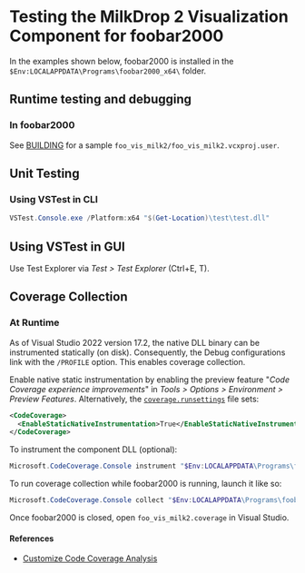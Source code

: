 # Testing the MilkDrop 2 Visualization Component for foobar2000

In the examples shown below, foobar2000 is installed in the `$Env:LOCALAPPDATA\Programs\foobar2000_x64\` folder.

## Runtime testing and debugging

### In foobar2000

See [BUILDING](BUILDING.md) for a sample `foo_vis_milk2/foo_vis_milk2.vcxproj.user`.

## Unit Testing

### Using VSTest in CLI

```powershell
VSTest.Console.exe /Platform:x64 "$(Get-Location)\test\test.dll"
```

## Using VSTest in GUI

Use Test Explorer via _Test > Test Explorer_ (Ctrl+E, T).

## Coverage Collection

### At Runtime

As of Visual Studio 2022 version 17.2, the native DLL binary can be instrumented statically (on disk). Consequently, the Debug configurations link with the `/PROFILE` option. This enables coverage collection.

Enable native static instrumentation by enabling the preview feature "_Code Coverage experience improvements_" in _Tools > Options > Environment > Preview Features_. Alternatively, the [`coverage.runsettings`](test/coverage.runsettings) file sets:

```xml
<CodeCoverage>
  <EnableStaticNativeInstrumentation>True</EnableStaticNativeInstrumentation>
</CodeCoverage>
```

To instrument the component DLL (optional):

```powershell
Microsoft.CodeCoverage.Console instrument "$Env:LOCALAPPDATA\Programs\foobar2000_x64\profile\user-components-x64\foo_vis_milk2\foo_vis_milk2.dll"
```

To run coverage collection while foobar2000 is running, launch it like so:

```powershell
Microsoft.CodeCoverage.Console collect "$Env:LOCALAPPDATA\Programs\foobar2000_x64\foobar2000.exe" --settings "$(Get-Location)\test\coverage.runsettings" --output "$(Get-Location)\test\CodeCoverage\foo_vis_milk2.coverage"
```

Once foobar2000 is closed, open `foo_vis_milk2.coverage` in Visual Studio.

#### References

- [Customize Code Coverage Analysis](https://learn.microsoft.com/en-us/visualstudio/test/customizing-code-coverage-analysis?view=vs-2022#static-and-dynamic-native-instrumentation)